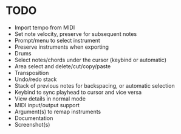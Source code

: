 # TODO

- Import tempo from MIDI
- Set note velocity, preserve for subsequent notes
- Prompt/menu to select instrument
- Preserve instruments when exporting
- Drums
- Select notes/chords under the cursor (keybind or automatic)
- Area select and delete/cut/copy/paste
- Transposition
- Undo/redo stack
- Stack of previous notes for backspacing, or automatic selection
- Keybind to sync playhead to cursor and vice versa
- View details in normal mode
- MIDI input/output support
- Argument(s) to remap instruments
- Documentation
- Screenshot(s)
